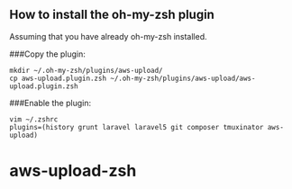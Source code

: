## How to install the oh-my-zsh plugin

Assuming that you have already oh-my-zsh installed.

###Copy the plugin:

    mkdir ~/.oh-my-zsh/plugins/aws-upload/
    cp aws-upload.plugin.zsh ~/.oh-my-zsh/plugins/aws-upload/aws-upload.plugin.zsh
    
###Enable the plugin:

    vim ~/.zshrc 
    plugins=(history grunt laravel laravel5 git composer tmuxinator aws-upload)
# aws-upload-zsh
